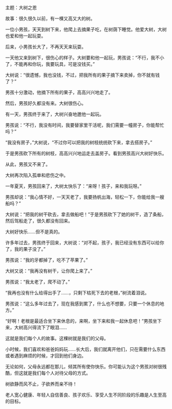 主题：大树之恩


故事：很久很久以前，有一棵又高又大的树。

一位小男孩，天天到树下来，他爬上去摘果子吃，在树荫下睡觉。他爱大树，大树也爱和他一起玩耍。

后来，小男孩长大了，不再天天来玩耍。

一天他又来到树下，很伤心的样子。大树要和他一起玩，男孩说：“不行，我不小了，不能再和你玩，我要玩具，可是没钱买。”

大树说：“很遗憾，我也没钱，不过，把我所有的果子摘下来卖掉，你不就有钱了？”

男孩十分激动，他摘下所有的果子，高高兴兴地走了。

然后，男孩好久都没有来。大树很伤心。

有一天，男孩终于来了，大树兴奋地邀他一起玩。

男孩说：“不行，我没有时间，我要替家里干活呢，我们需要一幢房子，你能帮忙吗？”

“我没有房子，”大树说，“不过你可以把我的树枝统统砍下来，拿去搭房子。”

于是男孩砍下所有的树枝，高高兴兴地运走去盖房子。看到男孩高兴大树好快乐。

从此，男孩又不来了。

大树再次陷入孤单和悲伤之中。

一年夏天，男孩回来了，大树太快乐了：“来呀！孩子，来和我玩呀。”

男孩却说：“我心情不好，一天天老了，我要扬帆出海，轻松一下，你能给我一艘船吗？”

大树说：“把我的树干砍去，拿去做船吧！”于是男孩砍下了她的树干，造了条船，然后驾船走了，很久都没有回来。

大树好快乐……但不是真的。

许多年过去，男孩终于回来，大树说：“对不起，孩子，我已经没有东西可以给你了，我的果子没了。”

男孩说：“我的牙都掉了，吃不了苹果了。”

大树又说：“我再没有树干，让你爬上来了。”

男孩说：“我太老了，爬不动了。”

“我再也没有什么给得出手了……，只剩下枯死下去的老根，”树流着泪说。

男孩说：“这么多年过去了，现在我感到累了，什么也不想要，只要一个休息的地方。”

“好啊！老根是最适合坐下来休息的，来啊，坐下来和我一起休息吧！”男孩坐下来，大树高兴得流下了眼泪……

这就是我们每个人的故事。这棵树就是我们的父母。

小时候，我们喜欢和爸爸妈妈玩……长大后，我们就离开他们，只在需要什么东西或者遇到麻烦的时候，才回到他们身边。

无论如何，父母永远都在那儿，倾其所有使你快乐。你可能认为这个男孩对树很残酷，但这就是我们每个人对待父母的方式。

树欲静而风不止，子欲养而亲不待！


老人宽心健康、年轻人自信善良、孩子欢乐、享受人生不同阶段的乐趣是人生至高的目标。